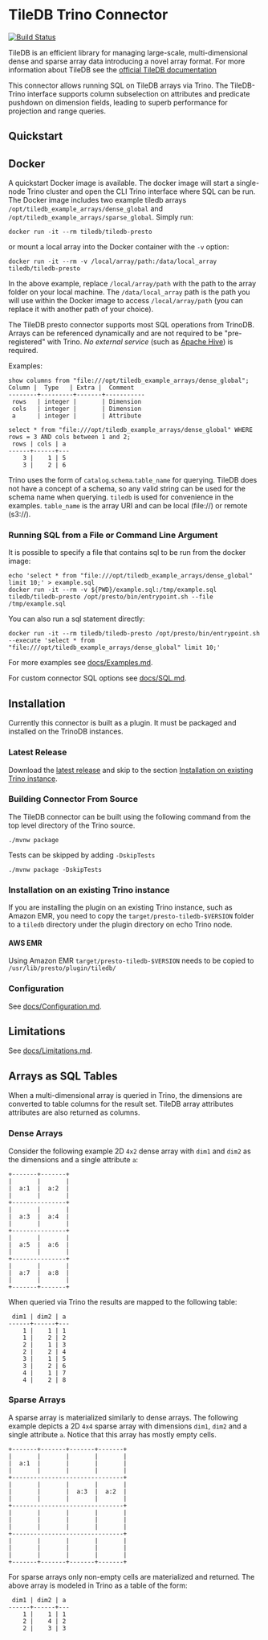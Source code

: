 # TileDB Trino Connector

[![Build Status](https://dev.azure.com/TileDB-Inc/CI/_apis/build/status/TileDB-Inc.TileDB-Trino?branchName=master)](https://dev.azure.com/TileDB-Inc/CI/_build/latest?definitionId=39&branchName=master)

TileDB is an efficient library for managing large-scale,
multi-dimensional dense and sparse array data introducing a novel array format. For more information about TileDB
see the [official TileDB documentation](https://docs.tiledb.io/en/latest/introduction.html)

This connector allows running SQL on TileDB arrays via Trino.  The TileDB-Trino interface supports column subselection on attributes and predicate pushdown on dimension fields, leading to superb performance for
projection and range queries.


## Quickstart

## Docker

A quickstart Docker image is available. The docker image will start a single-node 
Trino cluster and open the CLI Trino interface where SQL can be run.
The Docker image includes two example tiledb arrays
`/opt/tiledb_example_arrays/dense_global` and `/opt/tiledb_example_arrays/sparse_global`. 
Simply run:

```
docker run -it --rm tiledb/tiledb-presto
```

or mount a local array into the Docker container with the `-v` option: 

```
docker run -it --rm -v /local/array/path:/data/local_array tiledb/tiledb-presto
```

In the above example, replace `/local/array/path` with the path to the
array folder on your local machine. The `/data/local_array` path is the 
path you will use within the Docker image to access `/local/array/path`
(you can replace it with another path of your choice). 

The TileDB presto connector supports most SQL operations from TrinoDB. Arrays
can be referenced dynamically and are not required to be "pre-registered"
with Trino. *No external service* (such as [Apache Hive](https://hive.apache.org/)) 
is required.
 
Examples: 

```
show columns from "file:///opt/tiledb_example_arrays/dense_global";
Column |  Type   | Extra |  Comment  
--------+---------+-------+-----------
 rows   | integer |       | Dimension 
 cols   | integer |       | Dimension 
 a      | integer |       | Attribute 

```


```
select * from "file:///opt/tiledb_example_arrays/dense_global" WHERE rows = 3 AND cols between 1 and 2;
 rows | cols | a 
------+------+---
    3 |    1 | 5 
    3 |    2 | 6 

```

Trino uses the form of `catalog`.`schema`.`table_name` for querying. TileDB
does not have a concept of a schema, so any valid string can be used for the 
schema name when querying. `tiledb` is used for convenience in the examples.
`table_name` is the array URI and can be local (file://) or remote (s3://).

### Running SQL from a File or Command Line Argument

It is possible to specify a file that contains sql to be run from the docker
image:

```
echo 'select * from "file:///opt/tiledb_example_arrays/dense_global" limit 10;' > example.sql
docker run -it --rm -v ${PWD}/example.sql:/tmp/example.sql tiledb/tiledb-presto /opt/presto/bin/entrypoint.sh --file /tmp/example.sql
```

You can also run a sql statement directly:

```
docker run -it --rm tiledb/tiledb-presto /opt/presto/bin/entrypoint.sh --execute 'select * from "file:///opt/tiledb_example_arrays/dense_global" limit 10;'
```



For more examples see [docs/Examples.md](docs/Examples.md).

For custom connector SQL options see [docs/SQL.md](docs/SQL.md).

## Installation

Currently this connector is built as a plugin. It must be packaged and
installed on the TrinoDB instances.

### Latest Release

Download the [latest release](https://github.com/TileDB-Inc/presto-tiledb/releases/latest)
and skip to the section
[Installation on existing Trino instance](#Installation-on-existing-Trino-instance).

### Building Connector From Source

The TileDB connector can be built using the following command from the
top level directory of the Trino source.
```
./mvnw package
```

Tests can be skipped by adding `-DskipTests`

```
./mvnw package -DskipTests
```

### Installation on an existing Trino instance

If you are installing the plugin on an existing Trino instance, such as Amazon
EMR, you need to copy the `target/presto-tiledb-$VERSION` folder
to a `tiledb` directory under the plugin directory on echo Trino node.

#### AWS EMR 

Using Amazon EMR `target/presto-tiledb-$VERSION` needs to be copied to
`/usr/lib/presto/plugin/tiledb/`

### Configuration

See [docs/Configuration.md](docs/Configuration.md).

## Limitations

See [docs/Limitations.md](docs/Limitations.md).

## Arrays as SQL Tables

When a multi-dimensional array is queried in Trino, the dimensions are converted
to table columns for the result set. TileDB array attributes attributes are also returned as columns.

### Dense Arrays

Consider the following example 2D `4x2` dense array with `dim1` and `dim2`
as the dimensions and a single attribute `a`:

```
+-------+-------+
|       |       |
|  a:1  |  a:2  |
|       |       |
+---------------+
|       |       |
|  a:3  |  a:4  |
|       |       |
+---------------+
|       |       |
|  a:5  |  a:6  |
|       |       |
+---------------+
|       |       |
|  a:7  |  a:8  |
|       |       |
+-------+-------+
````

When queried via Trino the results are mapped to the following table:

```
 dim1 | dim2 | a
------+------+---
    1 |    1 | 1
    1 |    2 | 2
    2 |    1 | 3
    2 |    2 | 4
    3 |    1 | 5
    3 |    2 | 6
    4 |    1 | 7
    4 |    2 | 8
```

### Sparse Arrays

A sparse array is materialized similarly to dense arrays. The following example
depicts a 2D `4x4` sparse array with dimensions `dim1`, `dim2` and
a single attribute `a`. Notice that this array has mostly empty cells. 

```
+-------+-------+-------+-------+
|       |       |       |       |
|  a:1  |       |       |       |
|       |       |       |       |
+-------------------------------+
|       |       |       |       |
|       |       |  a:3  |  a:2  |
|       |       |       |       |
+-------------------------------+
|       |       |       |       |
|       |       |       |       |
|       |       |       |       |
+-------------------------------+
|       |       |       |       |
|       |       |       |       |
|       |       |       |       |
+-------+-------+-------+-------+
```

For sparse arrays only non-empty cells are materialized and returned.
The above array is modeled in Trino as a table of the form:

```
 dim1 | dim2 | a
------+------+---
    1 |    1 | 1
    2 |    4 | 2
    2 |    3 | 3
```
